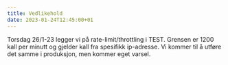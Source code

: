 ```yaml
---
title: Vedlikehold
date: 2023-01-24T12:45:00+01
---
```

Torsdag 26/1-23 legger vi på rate-limit/throttling i TEST. Grensen er 1200 kall per minutt og gjelder kall fra spesifikk ip-adresse. Vi kommer til å utføre det samme i produksjon, men kommer eget varsel.
